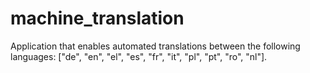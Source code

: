 # machine_translation
Application that enables automated translations between the following languages: ["de", "en", "el", "es", "fr", "it", "pl", "pt", "ro", "nl"].
